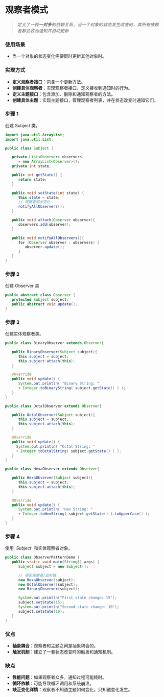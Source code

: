 # 观察者模式

> _定义了一种**一对多**的依赖关系，当一个对象的状态发生改变时，其所有依赖者都会收到通知并自动更新_

### 使用场景

- 当一个对象的状态变化需要同时更新其他对象时。

### 实现方式

- **定义观察者接口**：包含一个更新方法。
- **创建具体观察者**：实现观察者接口，定义接收到通知时的行为。
- **定义主题接口**：包含添加、删除和通知观察者的方法。
- **创建具体主题**：实现主题接口，管理观察者列表，并在状态改变时通知它们。

### 步骤 1

创建 Subject 类。

```java
import java.util.ArrayList;
import java.util.List;

public class Subject {

   private List<Observer> observers
      = new ArrayList<Observer>();
   private int state;

   public int getState() {
      return state;
   }

   public void setState(int state) {
      this.state = state;
      // 观察者同步变化
      notifyAllObservers();
   }

   public void attach(Observer observer){
      observers.add(observer);
   }

   public void notifyAllObservers(){
      for (Observer observer : observers) {
         observer.update();
      }
   }
}
```

### 步骤 2

创建 Observer 类

```java
public abstract class Observer {
   protected Subject subject;
   public abstract void update();
}
```

### 步骤 3

创建实体观察者类。

```java
public class BinaryObserver extends Observer{

   public BinaryObserver(Subject subject){
      this.subject = subject;
      this.subject.attach(this);
   }

   @Override
   public void update() {
      System.out.println( "Binary String: "
      + Integer.toBinaryString( subject.getState() ) );
   }
}

public class OctalObserver extends Observer{

   public OctalObserver(Subject subject){
      this.subject = subject;
      this.subject.attach(this);
   }

   @Override
   public void update() {
     System.out.println( "Octal String: "
     + Integer.toOctalString( subject.getState() ) );
   }
}

public class HexaObserver extends Observer{

   public HexaObserver(Subject subject){
      this.subject = subject;
      this.subject.attach(this);
   }

   @Override
   public void update() {
      System.out.println( "Hex String: "
      + Integer.toHexString( subject.getState() ).toUpperCase() );
   }
}
```

### 步骤 4

使用  *Subject*  和实体观察者对象。

```java
public class ObserverPatternDemo {
   public static void main(String[] args) {
      Subject subject = new Subject();

	  // 绑定观察者/监听器
      new HexaObserver(subject);
      new OctalObserver(subject);
      new BinaryObserver(subject);

      System.out.println("First state change: 15");
      subject.setState(15);
      System.out.println("Second state change: 10");
      subject.setState(10);
   }
}
```

### 优点

- **抽象耦合**：观察者和主题之间是抽象耦合的。
- **触发机制**：建立了一套状态改变时的触发和通知机制。

### 缺点

- **性能问题**：如果观察者众多，通知过程可能耗时。
- **循环依赖**：可能导致循环调用和系统崩溃。
- **缺乏变化详情**：观察者不知道主题如何变化，只知道变化发生。
